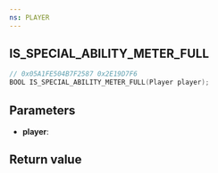 ```yaml
---
ns: PLAYER
---
```

## IS_SPECIAL_ABILITY_METER_FULL

```c
// 0x05A1FE504B7F2587 0x2E19D7F6
BOOL IS_SPECIAL_ABILITY_METER_FULL(Player player);
```


## Parameters
* **player**: 

## Return value
